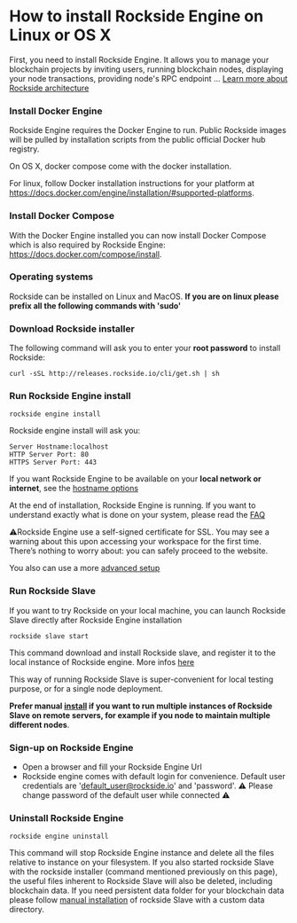 # How to install Rockside Engine on Linux or OS X
First, you need to install Rockside Engine. It allows you to manage your blockchain projects by inviting users, running blockchain nodes, displaying your node transactions, providing node's RPC endpoint ...
[Learn more about Rockside architecture](https://github.com/blockchain-studio/rockside/wiki/FAQ#what-is-rockside-technical-architecture)


### Install Docker Engine

Rockside Engine requires the Docker Engine to run. Public Rockside images will be pulled by installation scripts from the public official Docker hub registry.

On OS X, docker compose come with the docker installation.

For linux, follow Docker installation instructions for your platform at https://docs.docker.com/engine/installation/#supported-platforms.


### Install Docker Compose

With the Docker Engine installed you can now install Docker Compose which is also required by Rockside Engine: https://docs.docker.com/compose/install.

### Operating systems

Rockside can be installed on Linux and MacOS.
**If you are on linux please prefix all the following commands with 'sudo'**


### Download Rockside installer

The following command will ask you to enter your **root password** to install Rockside:

```
curl -sSL http://releases.rockside.io/cli/get.sh | sh
```


### Run Rockside Engine install

```
rockside engine install
```

Rockside engine install will ask you:

```
Server Hostname:localhost
HTTP Server Port: 80
HTTPS Server Port: 443
```
If you want Rockside Engine to be available on your **local network or internet**, see the [hostname options](advanced-setup.md#hostname_options)

At the end of installation, Rockside Engine is running. If you want to understand exactly what is done on your system, please read the [FAQ](../more-about-rockside.md#artefacts)

⚠️Rockside Engine use a self-signed certificate for SSL. You may see a warning about this upon accessing your workspace for the first time. There’s nothing to worry about: you can safely proceed to the website.

You also can use a more [advanced setup](./advanced-setup.md)

### Run Rockside Slave

If you want to try Rockside on your local machine, you can launch Rockside Slave directly after Rockside Engine installation

```
rockside slave start
```

This command download and install Rockside slave, and register it to the local instance of Rockside engine. More infos [here](../more-about-rockside.md#artefacts)

This way of running Rockside Slave is super-convenient for local testing purpose, or for a single node deployment.

**Prefer manual [install](install-rockside-slave.md) if you want to run multiple instances of Rockside Slave on remote servers, for example if you node to maintain multiple different nodes**.


### Sign-up on Rockside Engine

- Open a browser and fill your Rockside Engine Url
- Rockside engine comes with default login for convenience. Default user credentials are 'default_user@rockside.io' and 'password'. ⚠️ Please change password of the default user while connected ⚠️


### Uninstall Rockside Engine

```
rockside engine uninstall
```

This command will stop Rockside Engine instance and delete all the files relative to instance on your filesystem. If you also started rockside Slave with the rockside installer (command mentioned previously on this page), the useful files inherent to Rockside Slave will also be deleted, including blockchain data. If you need persistent data folder for your blockchain data please follow [manual installation](./install-rockside-slave.md) of rockside Slave with a custom data directory.
